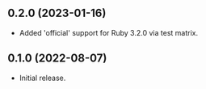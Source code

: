 ## 0.2.0 (2023-01-16)

* Added 'official' support for Ruby 3.2.0 via test matrix.

## 0.1.0 (2022-08-07)

* Initial release.
